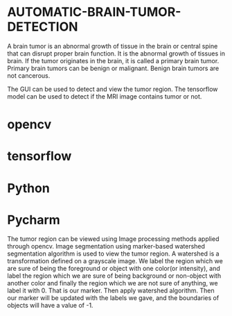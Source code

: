 # AUTOMATIC-BRAIN-TUMOR-DETECTION
A brain tumor is an abnormal growth of tissue in the brain or central spine that can disrupt proper brain function. It is the abnormal growth of tissues in brain. If the tumor originates in the brain, it is called a primary brain tumor. Primary brain tumors can be benign or malignant. Benign brain tumors are not cancerous.

The GUI can be used to detect and view the tumor region.
The tensorflow model can be used to detect if the MRI image contains tumor or not.

# opencv
# tensorflow
# Python
# Pycharm

The tumor region can be viewed using Image processing methods applied through opencv. Image segmentation using marker-based watershed segmentation algorithm is used to view the tumor region. A watershed is a transformation defined on a grayscale image. We label the region which we are sure of being the foreground or object with one color(or intensity), and label the region which we are sure of being background or non-object with another color and finally the region which we are not sure of anything, we label it with 0. That is our marker. Then apply watershed algorithm. Then our marker will be updated with the labels we gave, and the boundaries of objects will have a value of -1.

